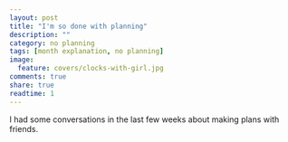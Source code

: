 ```yaml
---
layout: post
title: "I'm so done with planning"
description: ""
category: no planning
tags: [month explanation, no planning]
image:
  feature: covers/clocks-with-girl.jpg
comments: true
share: true
readtime: 1
---
```


I had some conversations in the last few weeks about making plans with friends.
